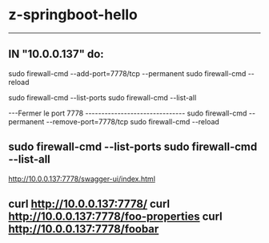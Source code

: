 # z-springboot-hello
-----------------------------------------------------
IN "10.0.0.137" do:
-----------------------------------------------------
sudo firewall-cmd --add-port=7778/tcp --permanent
sudo firewall-cmd --reload

sudo firewall-cmd --list-ports
sudo firewall-cmd --list-all

---Fermer le port 7778 -------------------------------
sudo firewall-cmd --permanent --remove-port=7778/tcp
sudo firewall-cmd --reload

sudo firewall-cmd --list-ports
sudo firewall-cmd --list-all
-----------------------------------------------------
http://10.0.0.137:7778/swagger-ui/index.html

curl http://10.0.0.137:7778/
curl http://10.0.0.137:7778/foo-properties
curl http://10.0.0.137:7778/foobar
-----------------------------------------------------
